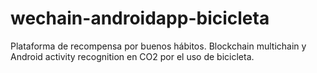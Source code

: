 # wechain-androidapp-bicicleta
Plataforma de recompensa por buenos hábitos. Blockchain multichain y Android activity recognition en CO2 por el uso de bicicleta.

